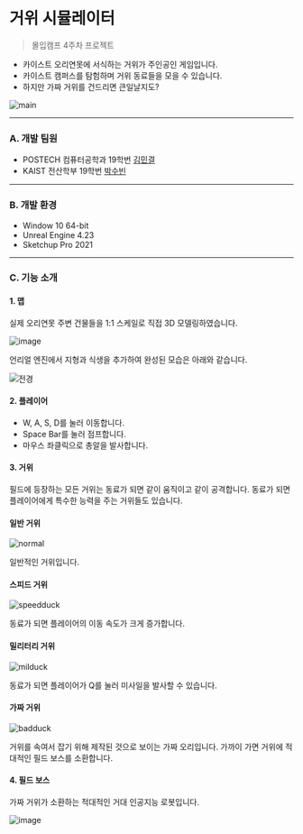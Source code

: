 # 거위 시뮬레이터
> 몰입캠프 4주차 프로젝트

* 카이스트 오리연못에 서식하는 거위가 주인공인 게임입니다.
* 카이스트 캠퍼스를 탐험하며 거위 동료들을 모을 수 있습니다.
* 하지만 가짜 거위를 건드리면 큰일날지도?

![main](https://user-images.githubusercontent.com/68853120/151886756-dcad0325-2cb7-46cc-a830-6dc0a2b6726c.png)

***

### A. 개발 팀원  
* POSTECH 컴퓨터공학과 19학번 [김민결](https://github.com/KimMingyeol) 
* KAIST 전산학부 19학번 [박수빈](https://github.com/psb0623)  
***

### B. 개발 환경  
* Window 10 64-bit
* Unreal Engine 4.23
* Sketchup Pro 2021
***

### C. 기능 소개

#### 1. 맵

실제 오리연못 주변 건물들을 1:1 스케일로 직접 3D 모델링하였습니다.

![image](https://user-images.githubusercontent.com/81062893/151122001-17812ba4-add1-42aa-b64a-85b6610162dd.png)

언리얼 엔진에서 지형과 식생을 추가하여 완성된 모습은 아래와 같습니다.

![전경](https://user-images.githubusercontent.com/81062893/151349243-c7987b2a-16db-4e14-b6aa-5579524965e7.PNG)

#### 2. 플레이어

- W, A, S, D를 눌러 이동합니다.
- Space Bar를 눌러 점프합니다.
- 마우스 좌클릭으로 총알을 발사합니다.


#### 3. 거위

필드에 등장하는 모든 거위는 동료가 되면 같이 움직이고 같이 공격합니다. 동료가 되면 플레이어에게 특수한 능력을 주는 거위들도 있습니다.

#### 일반 거위

![normal](https://user-images.githubusercontent.com/68853120/151887915-7b5f89a2-0d4a-46a9-a130-8fc9925d57af.png)

일반적인 거위입니다.

#### 스피드 거위

![speedduck](https://user-images.githubusercontent.com/68853120/151887964-df4b16a2-8e70-40ce-af13-db35d07826dd.png)

동료가 되면 플레이어의 이동 속도가 크게 증가합니다.

#### 밀리터리 거위

![milduck](https://user-images.githubusercontent.com/68853120/151888036-ca096de4-ec59-4afd-8b83-376ab892540f.png)

동료가 되면 플레이어가 Q를 눌러 미사일을 발사할 수 있습니다.

#### 가짜 거위

![badduck](https://user-images.githubusercontent.com/68853120/151888073-389c3286-8e71-49b7-91dd-36305cec2800.png)

거위를 속여서 잡기 위해 제작된 것으로 보이는 가짜 오리입니다. 가까이 가면 거위에 적대적인 필드 보스를 소환합니다.



#### 4. 필드 보스

가짜 거위가 소환하는 적대적인 거대 인공지능 로봇입니다.

![image](https://user-images.githubusercontent.com/68853120/151888101-7d35445b-3c69-43e9-a293-f20fbeee2b5b.png)



